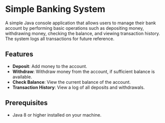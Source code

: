 # Simple Banking System

A simple Java console application that allows users to manage their bank account by performing basic operations such as depositing money, withdrawing money, checking the balance, and viewing transaction history. The system logs all transactions for future reference.

## Features

- **Deposit**: Add money to the account.
- **Withdraw**: Withdraw money from the account, if sufficient balance is available.
- **Check Balance**: View the current balance of the account.
- **Transaction History**: View a log of all deposits and withdrawals.

## Prerequisites

- Java 8 or higher installed on your machine.
